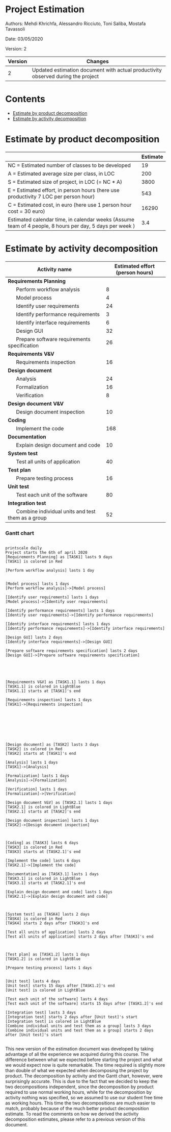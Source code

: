 # Project Estimation  

Authors: Mehdi Khrichfa, Alessandro Ricciuto, Toni Saliba, Mostafa Tavassoli 

Date: 03/05/2020

Version: 2

|Version|Changes|
|----|----|
|2| Updated estimation document with actual productivity observed during the project|

# Contents
- [Estimate by product decomposition](#estimate-by-product-decomposition)
- [Estimate by activity decomposition](#estimate-by-activity-decomposition)




# Estimate by product decomposition



### 

|             | Estimate                        |             
| ----------- | ------------------------------- |  
| NC =  Estimated number of classes to be developed   |    19                         |             
|  A = Estimated average size per class, in LOC       |              200              | 
| S = Estimated size of project, in LOC (= NC * A) | 3800 |
| E = Estimated effort, in person hours (here use productivity 7 LOC per person hour)  |  543                                    |   
| C = Estimated cost, in euro (here use 1 person hour cost = 30 euro) | 16290 | 
| Estimated calendar time, in calendar weeks (Assume team of 4 people, 8 hours per day, 5 days per week ) |        3.4            |               


# Estimate by activity decomposition



### 

|         Activity name    | Estimated effort (person hours)   |             
| ----------- | ------------------------------- | 
|**Requirements Planning** | |
|&nbsp;&nbsp;&nbsp;&nbsp;&nbsp;&nbsp;Perform workflow analysis | 8|
|&nbsp;&nbsp;&nbsp;&nbsp;&nbsp;&nbsp;Model process | 4|
|&nbsp;&nbsp;&nbsp;&nbsp;&nbsp;&nbsp;Identify user requirements | 24|
|&nbsp;&nbsp;&nbsp;&nbsp;&nbsp;&nbsp;Identify performance requirements | 3|
|&nbsp;&nbsp;&nbsp;&nbsp;&nbsp;&nbsp;Identify interface requirements |6|
|&nbsp;&nbsp;&nbsp;&nbsp;&nbsp;&nbsp;Design GUI | 32|
|&nbsp;&nbsp;&nbsp;&nbsp;&nbsp;&nbsp;Prepare software requirements specification | 26|
|**Requirements V&V**| |
|&nbsp;&nbsp;&nbsp;&nbsp;&nbsp;&nbsp;Requirements inspection | 16|
|**Design document**| |
|&nbsp;&nbsp;&nbsp;&nbsp;&nbsp;&nbsp;Analysis | 24|
|&nbsp;&nbsp;&nbsp;&nbsp;&nbsp;&nbsp;Formalization| 16|
|&nbsp;&nbsp;&nbsp;&nbsp;&nbsp;&nbsp;Verification | 8|
|**Design document V&V**| |
|&nbsp;&nbsp;&nbsp;&nbsp;&nbsp;&nbsp;Design document inspection |10|
|**Coding**| |
|&nbsp;&nbsp;&nbsp;&nbsp;&nbsp;&nbsp;Implement the code| 168|
|**Documentation**| |
|&nbsp;&nbsp;&nbsp;&nbsp;&nbsp;&nbsp;Explain design document and code | 10|
|**System test**| |
|&nbsp;&nbsp;&nbsp;&nbsp;&nbsp;&nbsp;Test all units of application| 40|
|**Test plan**| |
|&nbsp;&nbsp;&nbsp;&nbsp;&nbsp;&nbsp;Prepare testing process | 16|
|**Unit test**| |
|&nbsp;&nbsp;&nbsp;&nbsp;&nbsp;&nbsp;Test each unit of the software| 80 |
|**Integration test**| |
|&nbsp;&nbsp;&nbsp;&nbsp;&nbsp;&nbsp;Combine individual units and test them as a group| 52 |




### Gantt chart
```plantuml

printscale daily
Project starts the 6th of april 2020
[Requirements Planning] as [TASK1] lasts 9 days
[TASK1] is colored in Red

[Perform workflow analysis] lasts 1 day


[Model process] lasts 1 days
[Perform workflow analysis]->[Model process]

[Identify user requirements] lasts 1 days
[Model process]->[Identify user requirements]

[Identify performance requirements] lasts 1 days
[Identify user requirements]->[Identify performance requirements]

[Identify interface requirements] lasts 1 days
[Identify performance requirements]->[Identify interface requirements]

[Design GUI] lasts 2 days
[Identify interface requirements]->[Design GUI]

[Prepare software requirements specification] lasts 2 days
[Design GUI]->[Prepare software requirements specification]





[Requirements V&V] as [TASK1.1] lasts 1 days
[TASK1.1] is colored in LightBlue
[TASK1.1] starts at [TASK1]'s end

[Requirements inspection] lasts 1 days
[TASK1]->[Requirements inspection]








[Design document] as [TASK2] lasts 3 days
[TASK2] is colored in Red
[TASK2] starts at [TASK1]'s end

[Analysis] lasts 1 days
[TASK1]->[Analysis]

[Formalization] lasts 1 days
[Analysis]->[Formalization]

[Verification] lasts 1 days
[Formalization]->[Verification]

[Design document V&V] as [TASK2.1] lasts 1 days
[TASK2.1] is colored in LightBlue
[TASK2.1] starts at [TASK2]'s end

[Design document inspection] lasts 1 days
[TASK2]->[Design document inspection]



[Coding] as [TASK3] lasts 6 days
[TASK3] is colored in Red
[TASK3] starts at [TASK2.1]'s end

[Implement the code] lasts 6 days
[TASK2.1]->[Implement the code]

[Documentation] as [TASK3.1] lasts 1 days
[TASK3.1] is colored in LightBlue
[TASK3.1] starts at [TASK2.1]'s end

[Explain design document and code] lasts 1 days
[TASK2.1]->[Explain design document and code]



[System test] as [TASK4] lasts 2 days
[TASK4] is colored in Red
[TASK4] starts 2 days after [TASK3]'s end

[Test all units of application] lasts 2 days
[Test all units of application] starts 2 days after [TASK3]'s end



[Test plan] as [TASK1.2] lasts 1 days
[TASK1.2] is colored in LightBlue

[Prepare testing process] lasts 1 days


[Unit test] lasts 4 days
[Unit test] starts 15 days after [TASK1.2]'s end 
[Unit test] is colored in LightBlue

[Test each unit of the software] lasts 4 days
[Test each unit of the software] starts 15 days after [TASK1.2]'s end 

[Integration test] lasts 3 days
[Integration test] starts 2 days after [Unit test]'s start 
[Integration test] is colored in LightBlue
[Combine individual units and test them as a group] lasts 3 days
[Combine individual units and test them as a group] starts 2 days after [Unit test]'s start 


```


This new version of the estimation document was developed by taking advantage of all the experience we acquired during this course.
The difference between what we expected before starting the project and what we would expect now is quite remarkable.
The time required is slightly more than double of what we expected when decomposing the project by product.
The decomposition by activity and the Gantt chart, however, were surprisingly accurate.
This is due to the fact that we decided to keep the two decompositions independent, since the decomposition by product required to use normal working hours, while for the decomposition by activity nothing was specified, so we assumed to use our student free time as working hours.
This time the two decompositions are much easier to match, probably because of the much better product decomposition estimate.
To read the comments on how we derived the activity decomposition estimates, please refer to a previous version of this document.
